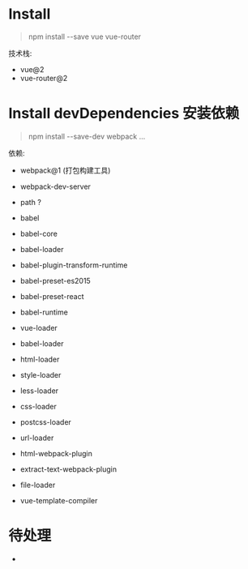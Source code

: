 # Install
> npm install --save vue vue-router

技术栈:
- vue@2
- vue-router@2

# Install devDependencies 安装依赖
> npm install --save-dev webpack ...

依赖:
- webpack@1 (打包构建工具)
- webpack-dev-server
- path ?

- babel
- babel-core
- babel-loader
- babel-plugin-transform-runtime
- babel-preset-es2015
- babel-preset-react
- babel-runtime

- vue-loader
- babel-loader
- html-loader
- style-loader
- less-loader
- css-loader
- postcss-loader
- url-loader

- html-webpack-plugin
- extract-text-webpack-plugin
- file-loader
- vue-template-compiler

# 待处理
- <meta>
